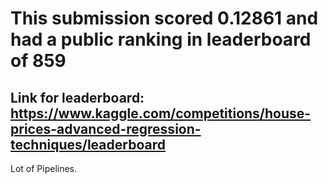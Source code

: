 # This submission scored 0.12861 and had a public ranking in leaderboard of 859

## Link for leaderboard: https://www.kaggle.com/competitions/house-prices-advanced-regression-techniques/leaderboard


Lot of Pipelines.
